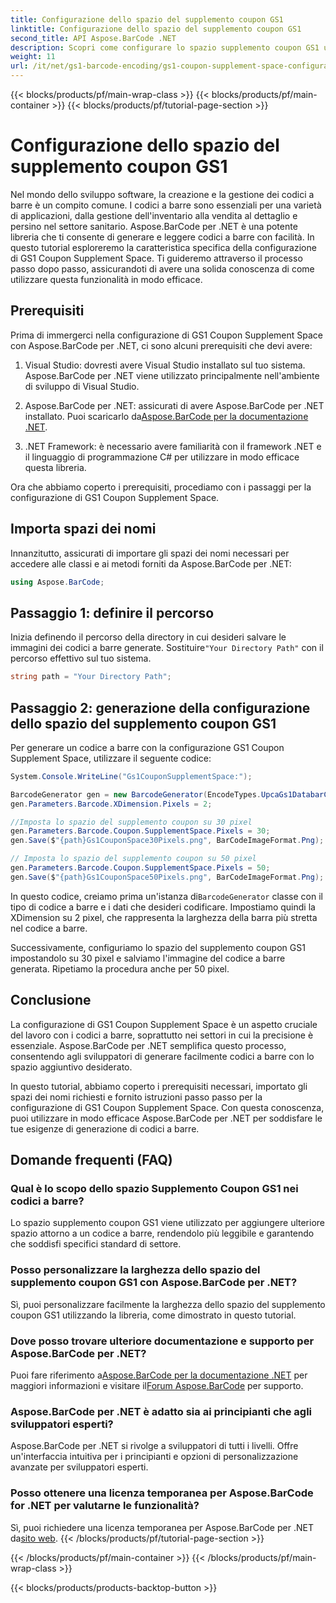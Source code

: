 ```yaml
---
title: Configurazione dello spazio del supplemento coupon GS1
linktitle: Configurazione dello spazio del supplemento coupon GS1
second_title: API Aspose.BarCode .NET
description: Scopri come configurare lo spazio supplemento coupon GS1 utilizzando Aspose.BarCode per .NET. Segui la nostra guida passo passo per padroneggiare questa funzione.
weight: 11
url: /it/net/gs1-barcode-encoding/gs1-coupon-supplement-space-configuration/
---
```


{{< blocks/products/pf/main-wrap-class >}}
{{< blocks/products/pf/main-container >}}
{{< blocks/products/pf/tutorial-page-section >}}

# Configurazione dello spazio del supplemento coupon GS1


Nel mondo dello sviluppo software, la creazione e la gestione dei codici a barre è un compito comune. I codici a barre sono essenziali per una varietà di applicazioni, dalla gestione dell'inventario alla vendita al dettaglio e persino nel settore sanitario. Aspose.BarCode per .NET è una potente libreria che ti consente di generare e leggere codici a barre con facilità. In questo tutorial esploreremo la caratteristica specifica della configurazione di GS1 Coupon Supplement Space. Ti guideremo attraverso il processo passo dopo passo, assicurandoti di avere una solida conoscenza di come utilizzare questa funzionalità in modo efficace.

## Prerequisiti

Prima di immergerci nella configurazione di GS1 Coupon Supplement Space con Aspose.BarCode per .NET, ci sono alcuni prerequisiti che devi avere:

1. Visual Studio: dovresti avere Visual Studio installato sul tuo sistema. Aspose.BarCode per .NET viene utilizzato principalmente nell'ambiente di sviluppo di Visual Studio.

2.  Aspose.BarCode per .NET: assicurati di avere Aspose.BarCode per .NET installato. Puoi scaricarlo da[Aspose.BarCode per la documentazione .NET](https://reference.aspose.com/barcode/net/).

3. .NET Framework: è necessario avere familiarità con il framework .NET e il linguaggio di programmazione C# per utilizzare in modo efficace questa libreria.

Ora che abbiamo coperto i prerequisiti, procediamo con i passaggi per la configurazione di GS1 Coupon Supplement Space.

## Importa spazi dei nomi

Innanzitutto, assicurati di importare gli spazi dei nomi necessari per accedere alle classi e ai metodi forniti da Aspose.BarCode per .NET:

```csharp
using Aspose.BarCode;
```

## Passaggio 1: definire il percorso

 Inizia definendo il percorso della directory in cui desideri salvare le immagini dei codici a barre generate. Sostituire`"Your Directory Path"` con il percorso effettivo sul tuo sistema.

```csharp
string path = "Your Directory Path";
```

## Passaggio 2: generazione della configurazione dello spazio del supplemento coupon GS1

Per generare un codice a barre con la configurazione GS1 Coupon Supplement Space, utilizzare il seguente codice:

```csharp
System.Console.WriteLine("Gs1CouponSupplementSpace:");

BarcodeGenerator gen = new BarcodeGenerator(EncodeTypes.UpcaGs1DatabarCoupon, "123456789012(8110)ASPOSE");
gen.Parameters.Barcode.XDimension.Pixels = 2;

//Imposta lo spazio del supplemento coupon su 30 pixel
gen.Parameters.Barcode.Coupon.SupplementSpace.Pixels = 30;
gen.Save($"{path}Gs1CouponSpace30Pixels.png", BarCodeImageFormat.Png);

// Imposta lo spazio del supplemento coupon su 50 pixel
gen.Parameters.Barcode.Coupon.SupplementSpace.Pixels = 50;
gen.Save($"{path}Gs1CouponSpace50Pixels.png", BarCodeImageFormat.Png);
```

 In questo codice, creiamo prima un'istanza di`BarcodeGenerator` classe con il tipo di codice a barre e i dati che desideri codificare. Impostiamo quindi la XDimension su 2 pixel, che rappresenta la larghezza della barra più stretta nel codice a barre. 

Successivamente, configuriamo lo spazio del supplemento coupon GS1 impostandolo su 30 pixel e salviamo l'immagine del codice a barre generata. Ripetiamo la procedura anche per 50 pixel.

## Conclusione

La configurazione di GS1 Coupon Supplement Space è un aspetto cruciale del lavoro con i codici a barre, soprattutto nei settori in cui la precisione è essenziale. Aspose.BarCode per .NET semplifica questo processo, consentendo agli sviluppatori di generare facilmente codici a barre con lo spazio aggiuntivo desiderato.

In questo tutorial, abbiamo coperto i prerequisiti necessari, importato gli spazi dei nomi richiesti e fornito istruzioni passo passo per la configurazione di GS1 Coupon Supplement Space. Con questa conoscenza, puoi utilizzare in modo efficace Aspose.BarCode per .NET per soddisfare le tue esigenze di generazione di codici a barre.

## Domande frequenti (FAQ)

### Qual è lo scopo dello spazio Supplemento Coupon GS1 nei codici a barre?
Lo spazio supplemento coupon GS1 viene utilizzato per aggiungere ulteriore spazio attorno a un codice a barre, rendendolo più leggibile e garantendo che soddisfi specifici standard di settore.

### Posso personalizzare la larghezza dello spazio del supplemento coupon GS1 con Aspose.BarCode per .NET?
Sì, puoi personalizzare facilmente la larghezza dello spazio del supplemento coupon GS1 utilizzando la libreria, come dimostrato in questo tutorial.

### Dove posso trovare ulteriore documentazione e supporto per Aspose.BarCode per .NET?
 Puoi fare riferimento a[Aspose.BarCode per la documentazione .NET](https://reference.aspose.com/barcode/net/) per maggiori informazioni e visitare il[Forum Aspose.BarCode](https://forum.aspose.com/c/barcode/13) per supporto.

### Aspose.BarCode per .NET è adatto sia ai principianti che agli sviluppatori esperti?
Aspose.BarCode per .NET si rivolge a sviluppatori di tutti i livelli. Offre un'interfaccia intuitiva per i principianti e opzioni di personalizzazione avanzate per sviluppatori esperti.

### Posso ottenere una licenza temporanea per Aspose.BarCode for .NET per valutarne le funzionalità?
 Sì, puoi richiedere una licenza temporanea per Aspose.BarCode per .NET da[sito web](https://purchase.aspose.com/temporary-license/).
{{< /blocks/products/pf/tutorial-page-section >}}

{{< /blocks/products/pf/main-container >}}
{{< /blocks/products/pf/main-wrap-class >}}

{{< blocks/products/products-backtop-button >}}
